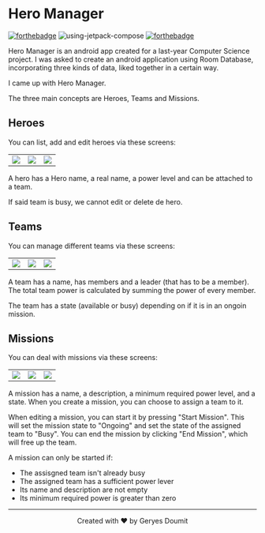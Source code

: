 # Hero Manager
[![forthebadge](https://forthebadge.com/images/badges/made-with-kotlin.svg)](https://forthebadge.com) ![using-jetpack-compose](https://github.com/user-attachments/assets/cf2f9a31-b9cb-43f8-9f9c-f3a957b2af61) [![forthebadge](https://forthebadge.com/images/badges/powered-by-coffee.svg)](https://forthebadge.com)

Hero Manager is an android app created for a last-year Computer Science project.
I was asked to create an android application using Room Database, incorporating three kinds of data, liked together in a certain way.

I came up with Hero Manager.

The three main concepts are Heroes, Teams and Missions.

## Heroes
You can list, add and edit heroes via these screens:

<table>
  <tr>
    <td> <img src="https://github.com/user-attachments/assets/38422090-c543-486e-8a9c-01d4ca00aadb"> </td>
    <td> <img src="https://github.com/user-attachments/assets/4e2454d3-c95b-40b7-b91f-e1dc39a4d35f"> </td>
    <td> <img src="https://github.com/user-attachments/assets/b2b03aff-6ebd-492c-877f-a516884c82ec"> </td>
  </tr>
</table>

A hero has a Hero name, a real name, a power level and can be attached to a team.

If said team is busy, we cannot edit or delete de hero.

## Teams
You can manage different teams via these screens:

<table>
  <tr>
    <td> <img src="https://github.com/user-attachments/assets/eb3ad442-6853-4c08-89f6-0279311b9f76"> </td>
    <td> <img src="https://github.com/user-attachments/assets/67cb296d-e9d0-4374-9d4b-a40d74447578"> </td>
    <td> <img src="https://github.com/user-attachments/assets/0a5e3f33-39f0-48c0-a2e7-caac156d77d0"> </td>
  </tr>
</table>

A team has a name, has members and a leader (that has to be a member).
The total team power is calculated by summing the power of every member.

The team has a state (available or busy) depending on if it is in an ongoin mission.

## Missions
You can deal with missions via these screens: 

<table>
  <tr>
    <td> <img src="https://github.com/user-attachments/assets/a581ae79-2800-47d9-a1d2-5e50f4694f44"> </td>
    <td> <img src="https://github.com/user-attachments/assets/29642c4b-e8a0-46ef-ba8e-35d07e49013e"> </td>
    <td> <img src="https://github.com/user-attachments/assets/efc00335-034d-4d95-9c30-435e4256d40a"> </td>
  </tr>
</table>

A mission has a name, a description, a minimum required power level, and a state.
When you create a mission, you can choose to assign a team to it.

When editing a mission, you can start it by pressing "Start Mission". This will set the mission state to "Ongoing" and set the state of the assigned team to "Busy".
You can end the mission by clicking "End Mission", which will free up the team.

A mission can only be started if:
- The assisgned team isn't already busy
- The assigned team has a sufficient power lever
- Its name and description are not empty
- Its minimum required power is greater than zero

---
<p align=center>Created with ❤️ by Geryes Doumit</p>
